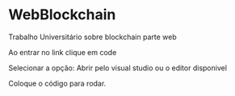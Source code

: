 # WebBlockchain
Trabalho Universitário sobre blockchain parte web

Ao entrar no link clique em code 

Selecionar a opção:
Abrir pelo visual studio ou o editor disponivel 

Coloque o código para rodar. 
